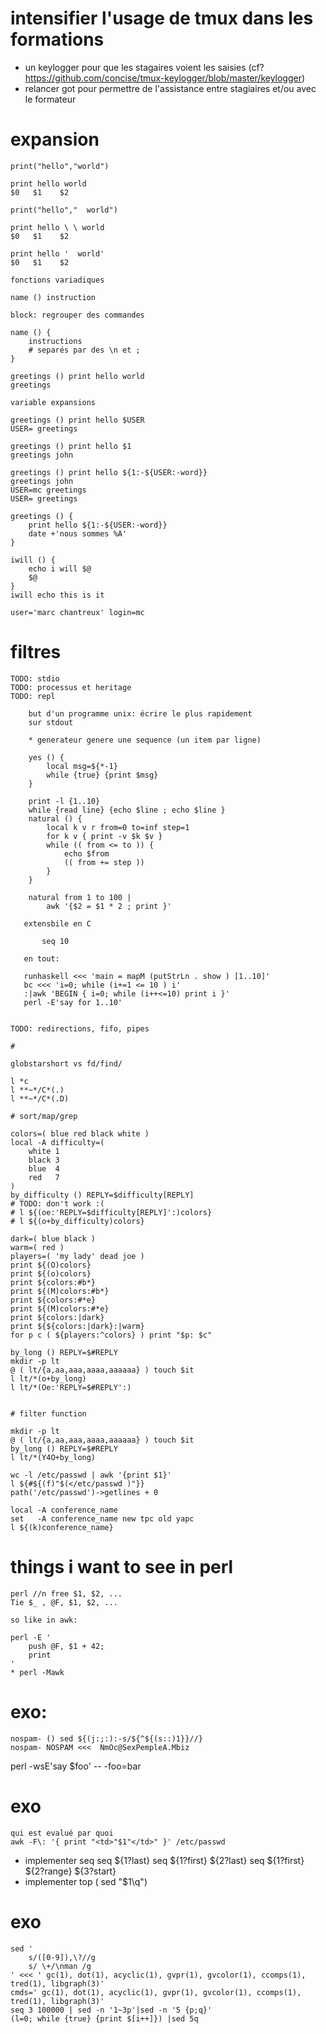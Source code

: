 # intensifier l'usage de tmux dans les formations

* un keylogger pour que les stagaires voient les
  saisies
  (cf? https://github.com/concise/tmux-keylogger/blob/master/keylogger)
* relancer got pour permettre de l'assistance entre stagiaires
  et/ou avec le formateur

# expansion

    print("hello","world")

    print hello world
    $0   $1    $2

    print("hello","  world")

    print hello \ \ world
    $0   $1    $2

    print hello '  world'
    $0   $1    $2

    fonctions variadiques

    name () instruction

    block: regrouper des commandes

    name () {
        instructions
        # separés par des \n et ;
    }

    greetings () print hello world
    greetings

    variable expansions

    greetings () print hello $USER
    USER= greetings

    greetings () print hello $1
    greetings john

    greetings () print hello ${1:-${USER:-word}}
    greetings john
    USER=mc greetings
    USER= greetings

    greetings () {
        print hello ${1:-${USER:-word}}
        date +'nous sommes %A'
    }

    iwill () {
        echo i will $@
        $@
    }
    iwill echo this is it

    user='marc chantreux' login=mc

# filtres

    TODO: stdio
    TODO: processus et heritage
    TODO: repl

        but d'un programme unix: écrire le plus rapidement
        sur stdout

        * generateur genere une sequence (un item par ligne)

        yes () {
            local msg=${*-1}
            while {true} {print $msg}
        }

        print -l {1..10}
        while {read line} {echo $line ; echo $line }
        natural () {
            local k v r from=0 to=inf step=1
            for k v { print -v $k $v }
            while (( from <= to )) {
                echo $from
                (( from += step ))
            }
        }

        natural from 1 to 100 |
            awk '{$2 = $1 * 2 ; print }'

       extensbile en C

           seq 10

       en tout:

       runhaskell <<< 'main = mapM (putStrLn . show ) [1..10]'
       bc <<< 'i=0; while (i+=1 <= 10 ) i'
       :|awk 'BEGIN { i=0; while (i++<=10) print i }'
       perl -E'say for 1..10'


    TODO: redirections, fifo, pipes

    #

    globstarshort vs fd/find/

    l *c
    l **~*/C*(.)
    l **~*/C*(.D)

    # sort/map/grep

    colors=( blue red black white )
    local -A difficulty=(
        white 1
        black 3
        blue  4
        red   7
    )
    by_difficulty () REPLY=$difficulty[REPLY]
    # TODO: don't work :(
    # l ${(oe:'REPLY=$difficulty[REPLY]':)colors}
    # l ${(o+by_difficulty)colors}

    dark=( blue black )
    warm=( red )
    players=( 'my lady' dead joe )
    print ${(O)colors}
    print ${(o)colors}
    print ${colors:#b*}
    print ${(M)colors:#b*}
    print ${colors:#*e}
    print ${(M)colors:#*e}
    print ${colors:|dark}
    print ${${colors:|dark}:|warm}
    for p c ( ${players:^colors} ) print "$p: $c"

    by_long () REPLY=$#REPLY
    mkdir -p lt
    @ ( lt/{a,aa,aaa,aaaa,aaaaaa} ) touch $it
    l lt/*(o+by_long)
    l lt/*(Oe:'REPLY=$#REPLY':)


    # filter function

    mkdir -p lt
    @ ( lt/{a,aa,aaa,aaaa,aaaaaa} ) touch $it
    by_long () REPLY=$#REPLY
    l lt/*(Y4O+by_long)

    wc -l /etc/passwd | awk '{print $1}'
    l ${#${(f)"$(</etc/passwd )"}}
    path('/etc/passwd')->getlines + 0

    local -A conference_name
    set   -A conference_name new tpc old yapc
    l ${(k)conference_name}

# things i want to see in perl

    perl //n free $1, $2, ...
    Tie $_ , @F, $1, $2, ...

    so like in awk:

    perl -E '
        push @F, $1 + 42;
        print
    '
    * perl -Mawk

# exo:

    nospam- () sed ${(j:;:):-s/${^${(s::)1}}//}
    nospam- NOSPAM <<<  NmOc@SexPempleA.Mbiz

perl -wsE'say $foo' -- -foo=bar

# exo

    qui est evalué par quoi
    awk -F\: '{ print "<td>"$1"</td>" }' /etc/passwd

* implementer seq
    seq ${1?last}
    seq ${1?first} ${2?last}
    seq ${1?first} ${2?range} ${3?start}
* implementer top ( sed "$1\q")

# exo

    sed '
        s/([0-9]),\?//g
        s/ \+/\nman /g
    ' <<< ' gc(1), dot(1), acyclic(1), gvpr(1), gvcolor(1), ccomps(1), tred(1), libgraph(3)'
    cmds=' gc(1), dot(1), acyclic(1), gvpr(1), gvcolor(1), ccomps(1), tred(1), libgraph(3)'
    seq 3 100000 | sed -n '1~3p'|sed -n '5 {p;q}'
    (l=0; while {true} {print $[i++]}) |sed 5q

